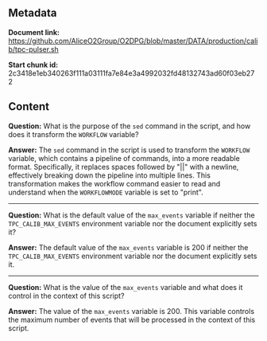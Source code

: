 ## Metadata

**Document link:** https://github.com/AliceO2Group/O2DPG/blob/master/DATA/production/calib/tpc-pulser.sh

**Start chunk id:** 2c3418e1eb340263f111a03111fa7e84e3a4992032fd48132743ad60f03eb272

## Content

**Question:** What is the purpose of the `sed` command in the script, and how does it transform the `WORKFLOW` variable?

**Answer:** The `sed` command in the script is used to transform the `WORKFLOW` variable, which contains a pipeline of commands, into a more readable format. Specifically, it replaces spaces followed by "||" with a newline, effectively breaking down the pipeline into multiple lines. This transformation makes the workflow command easier to read and understand when the `WORKFLOWMODE` variable is set to "print".

---

**Question:** What is the default value of the `max_events` variable if neither the `TPC_CALIB_MAX_EVENTS` environment variable nor the document explicitly sets it?

**Answer:** The default value of the `max_events` variable is 200 if neither the `TPC_CALIB_MAX_EVENTS` environment variable nor the document explicitly sets it.

---

**Question:** What is the value of the `max_events` variable and what does it control in the context of this script?

**Answer:** The value of the `max_events` variable is 200. This variable controls the maximum number of events that will be processed in the context of this script.